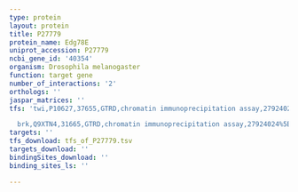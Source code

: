 ```yaml
---
type: protein
layout: protein
title: P27779
protein_name: Edg78E
uniprot_accession: P27779
ncbi_gene_id: '40354'
organism: Drosophila melanogaster
function: target gene
number_of_interactions: '2'
orthologs: ''
jaspar_matrices: ''
tfs: 'twi,P10627,37655,GTRD,chromatin immunoprecipitation assay,27924024%5Buid%5D,No

  brk,Q9XTN4,31665,GTRD,chromatin immunoprecipitation assay,27924024%5Buid%5D,No'
targets: ''
tfs_download: tfs_of_P27779.tsv
targets_download: ''
bindingSites_download: ''
binding_sites_ls: ''

---
```

